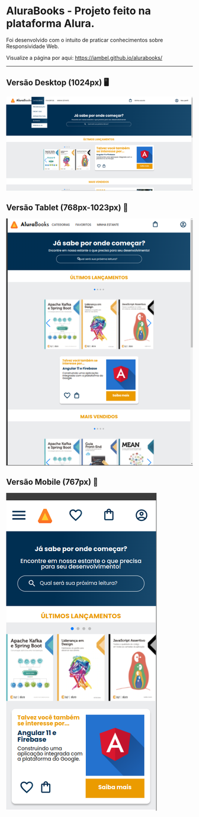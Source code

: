 <h1> AluraBooks - Projeto feito na plataforma Alura.</h1>
Foi desenvolvido com o intuito de praticar conhecimentos sobre Responsividade Web.

Visualize a página por aqui: 
https://iambel.github.io/alurabooks/
<hr>
<h2>Versão Desktop (1024px) 🖥️</h2>
<img src="img/vDesktop1.png">
<h2>Versão Tablet (768px-1023px) 🔳</h2>
<img src="img/vTablet1.png">
<h2>Versão Mobile (767px) 📱</h2> 
<img src="img/vMobile1">
